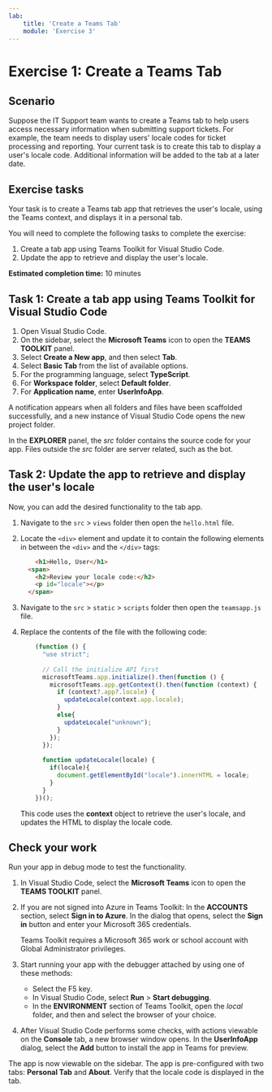 ```yaml
---
lab:
    title: 'Create a Teams Tab'
    module: 'Exercise 3'
---
```


# Exercise 1: Create a Teams Tab

## Scenario

Suppose the IT Support team wants to create a Teams tab to help users access necessary information when submitting support tickets. For example, the team needs to display users' locale codes for ticket processing and reporting. Your current task is to create this tab to display a user's locale code. Additional information will be added to the tab at a later date.

## Exercise tasks

Your task is to create a Teams tab app that retrieves the user's locale, using the Teams context, and displays it in a personal tab.

You will need to complete the following tasks to complete the exercise:

1. Create a tab app using Teams Toolkit for Visual Studio Code.
1. Update the app to retrieve and display the user's locale.

**Estimated completion time:** 10 minutes

## Task 1: Create a tab app using Teams Toolkit for Visual Studio Code

1. Open Visual Studio Code.
1. On the sidebar, select the **Microsoft Teams** icon to open the **TEAMS TOOLKIT** panel.
1. Select **Create a New app**, and then select **Tab**.
1. Select **Basic Tab** from the list of available options.
1. For the programming language, select **TypeScript**.
1. For **Workspace folder**, select **Default folder**.
1. For **Application name**, enter **UserInfoApp**.

A notification appears when all folders and files have been scaffolded successfully, and a new instance of Visual Studio Code opens the new project folder.

In the **EXPLORER** panel, the *src* folder contains the source code for your app. Files outside the *src* folder are server related, such as the bot.

## Task 2: Update the app to retrieve and display the user's locale

Now, you can add the desired functionality to the tab app.

1. Navigate to the `src` > `views` folder then open the `hello.html` file.
1. Locate the `<div>` element and update it to contain the following elements in between the `<div>` and the `</div>` tags:

    ```html
        <h1>Hello, User</h1>
      <span>
        <h2>Review your locale code:</h2>
        <p id="locale"></p>
      </span>
    ```

1. Navigate to the `src` > `static` > `scripts` folder then open the `teamsapp.js` file.
1. Replace the contents of the file with the following code:

    ```typescript
        (function () {
          "use strict";
        
          // Call the initialize API first
          microsoftTeams.app.initialize().then(function () {
            microsoftTeams.app.getContext().then(function (context) {
              if (context?.app?.locale) {
                updateLocale(context.app.locale);
              }
              else{
                updateLocale("unknown");
              }
            });
          });
        
          function updateLocale(locale) {
            if(locale){
              document.getElementById("locale").innerHTML = locale;
            }
          }
        })();
    ```

    This code uses the **context** object to retrieve the user's locale, and updates the HTML to display the locale code.

## Check your work

Run your app in debug mode to test the functionality.

1. In Visual Studio Code, select the **Microsoft Teams** icon to open the **TEAMS TOOLKIT** panel.

2. If you are not signed into Azure in Teams Toolkit: In the **ACCOUNTS** section, select **Sign in to Azure**. In the dialog that opens, select the **Sign in** button and enter your Microsoft 365 credentials.

   Teams Toolkit requires a Microsoft 365 work or school account with Global Administrator privileges.

3. Start running your app with the debugger attached by using one of these methods:

   - Select the F5 key.
   - In Visual Studio Code, select **Run** > **Start debugging**.
   - In the **ENVIRONMENT** section of Teams Toolkit, open the *local* folder, and then and select the browser of your choice.

4. After Visual Studio Code performs some checks, with actions viewable on the **Console** tab, a new browser window opens. In the **UserInfoApp** dialog, select the **Add** button to install the app in Teams for preview.

The app is now viewable on the sidebar. The app is pre-configured with two tabs: **Personal Tab** and **About**. Verify that the locale code is displayed in the tab.
